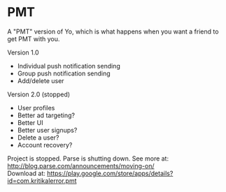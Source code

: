 PMT
===

A "PMT" version of Yo, which is what happens when you want a friend to get PMT with you.

Version 1.0
- Individual push notification sending
- Group push notification sending
- Add/delete user

Version 2.0 (stopped)
- User profiles
- Better ad targeting?
- Better UI
- Better user signups?
- Delete a user?
- Account recovery?

Project is stopped. Parse is shutting down. See more at: <br/> http://blog.parse.com/announcements/moving-on/
<br/>
Download at: https://play.google.com/store/apps/details?id=com.kritikalerror.pmt

